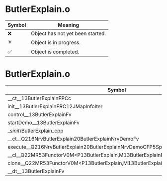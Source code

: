 # ButlerExplain.o
| Symbol | Meaning 
| ------------- | ------------- 
| :x: | Object has not yet been started. 
| :eight_pointed_black_star: | Object is in progress. 
| :white_check_mark: | Object is completed. 


# ButlerExplain.o
| Symbol | Decompiled? |
| ------------- | ------------- |
| __ct__13ButlerExplainFPCc | :x: |
| init__13ButlerExplainFRC12JMapInfoIter | :x: |
| control__13ButlerExplainFv | :x: |
| startDemo__13ButlerExplainFv | :x: |
| __sinit_\ButlerExplain_cpp | :x: |
| __ct__Q216NrvButlerExplain20ButlerExplainNrvDemoFv | :x: |
| execute__Q216NrvButlerExplain20ButlerExplainNrvDemoCFP5Spine | :x: |
| __cl__Q22MR53FunctorV0M&lt;P13ButlerExplain,M13ButlerExplainFPCvPv_v&gt;CFv | :x: |
| clone__Q22MR53FunctorV0M&lt;P13ButlerExplain,M13ButlerExplainFPCvPv_v&gt;CFP7JKRHeap | :x: |
| __dt__13ButlerExplainFv | :x: |
